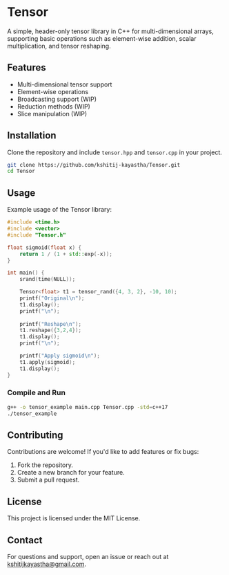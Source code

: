 # Tensor

A simple, header-only tensor library in C++ for multi-dimensional arrays, supporting basic operations such as element-wise addition, scalar multiplication, and tensor reshaping.

## Features
- Multi-dimensional tensor support
- Element-wise operations
- Broadcasting support (WIP)
- Reduction methods (WIP)
- Slice manipulation (WIP)

## Installation
Clone the repository and include `tensor.hpp` and `tensor.cpp` in your project.

```sh
git clone https://github.com/kshitij-kayastha/Tensor.git
cd Tensor
```

## Usage

Example usage of the Tensor library:

```cpp
#include <time.h>
#include <vector>
#include "Tensor.h"

float sigmoid(float x) {
    return 1 / (1 + std::exp(-x));
}

int main() {
    srand(time(NULL));

    Tensor<float> t1 = tensor_rand({4, 3, 2}, -10, 10);
    printf("Original\n");
    t1.display();
    printf("\n");
    
    printf("Reshape\n");
    t1.reshape({3,2,4});
    t1.display();
    printf("\n");

    printf("Apply sigmoid\n");
    t1.apply(sigmoid);
    t1.display();
}
```

### Compile and Run
```sh
g++ -o tensor_example main.cpp Tensor.cpp -std=c++17
./tensor_example
```

## Contributing
Contributions are welcome! If you'd like to add features or fix bugs:
1. Fork the repository.
2. Create a new branch for your feature.
3. Submit a pull request.

## License
This project is licensed under the MIT License.

## Contact
For questions and support, open an issue or reach out at kshitijkayastha@gmail.com.

